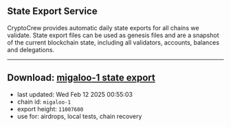 ## State Export Service
CryptoCrew provides automatic daily state exports for all chains we validate. State export files can be used as genesis files and are a snapshot of the current blockchain state, including all validators, accounts, balances and delegations.

---
**Download: [migaloo-1 state export](https://dl-eu2.ccvalidators.com/SERVICE/migaloo/migaloo-1_export_11007600.json)**
---

- last updated: Wed Feb 12 2025 00:55:03
- chain id: `migaloo-1`
- export height: `11007600`
- use for: airdrops, local tests, chain recovery
